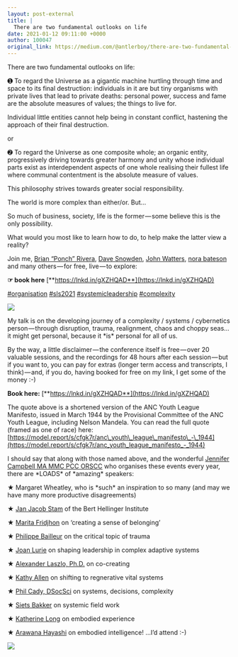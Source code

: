 ```yaml
---
layout: post-external
title: |
  There are two fundamental outlooks on life
date: 2021-01-12 09:11:00 +0000
author: 100047
original_link: https://medium.com/@antlerboy/there-are-two-fundamental-outlooks-on-life-16637c72e225?source=rss-97852f5a56ae------2
---
```


There are two fundamental outlooks on life:

➊ To regard the Universe as a gigantic machine hurtling through time and space to its final destruction: individuals in it are but tiny organisms with private lives that lead to private deaths: personal power, success and fame are the absolute measures of values; the things to live for.

Individual little entities cannot help being in constant conflict, hastening the approach of their final destruction.

or

➋ To regard the Universe as one composite whole; an organic entity, progressively driving towards greater harmony and unity whose individual parts exist as interdependent aspects of one whole realising their fullest life where communal contentment is the absolute measure of values.

This philosophy strives towards greater social responsibility.

The world is more complex than either/or. But…

So much of business, society, life is the former — some believe this is the only possibility.

What would you most like to learn how to do, to help make the latter view a reality?

Join me, [Brian “Ponch” Rivera](https://www.linkedin.com/in/ACoAAAHUdZYB_iY1e_1cFlE9l2kX6Fp7xlg6ACc), [Dave Snowden](https://www.linkedin.com/in/ACoAAAABPuEBnQJQam_ats2unxcAD1XoHSsdRmQ), [John Watters](https://www.linkedin.com/in/ACoAAACSEIoB08-ty1McfPc2yexZOwjkcwJ4gD0), [nora bateson](https://www.linkedin.com/in/ACoAAAEaZCoBxaOqVHNy-eQkjpk4EW6chJuz6tQ) and many others — for free, live — to explore:

**☞ book here** [**https://lnkd.in/gXZHQAD**](https://lnkd.in/gXZHQAD)

[#organisation](https://www.linkedin.com/feed/hashtag/?keywords=organisation&highlightedUpdateUrns=urn#3Ali%3Aactivity%3A6752493345236500481) [#sls2021](https://www.linkedin.com/feed/hashtag/?keywords=sls2021&highlightedUpdateUrns=urn%3Ali%3Aactivity%3A6752493345236500481) [#systemicleadership](https://www.linkedin.com/feed/hashtag/?keywords=systemicleadership&highlightedUpdateUrns=urn%3Ali%3Aactivity%3A6752493345236500481) [#complexity](https://www.linkedin.com/feed/hashtag/?keywords=complexity&highlightedUpdateUrns=urn%3Ali%3Aactivity%3A6752493345236500481)

![](https://cdn-images-1.medium.com/max/602/0*mTHhammY1trLRNB3)

My talk is on the developing journey of a complexity / systems / cybernetics person — through disruption, trauma, realignment, chaos and choppy seas… it might get personal, because it \*is\* personal for all of us.

By the way, a little disclaimer — the conference itself is free — over 20 valuable sessions, and the recordings for 48 hours after each session — but if you want to, you can pay for extras (longer term access and transcripts, I think) — and, if you do, having booked for free on my link, I get some of the money :-)

**Book here:** [**https://lnkd.in/gXZHQAD**](https://lnkd.in/gXZHQAD)

The quote above is a shortened version of the ANC Youth League Manifesto, issued in March 1944 by the Provisional Committee of the ANC Youth League, including Nelson Mandela. You can read the full quote (framed as one of race) here: [https://model.report/s/cfgk7r/anc\_youth\_league\_manifesto\_-\_1944](https://model.report/s/cfgk7r/anc_youth_league_manifesto_-_1944)

I should say that along with those named above, and the wonderful [Jennifer Campbell MA MMC PCC ORSCC](https://www.linkedin.com/in/ACoAAABw-AkBfMCWONMFVDg-PCWf3fA4cQvKczw/) who organises these events every year, there are \*LOADS\* of \*amazing\* speakers:

★ Margaret Wheatley, who is \*such\* an inspiration to so many (and may we have many more productive disagreements)

★ [Jan Jacob Stam](https://www.linkedin.com/in/ACoAAAbNyTYBvyWTXpsOcX87ynnuE2POb3CZpgQ/) of the Bert Hellinger Institute

★ [Marita Fridjhon](https://www.linkedin.com/in/ACoAAAGzIswBawgHbV4M0P-p6o8x5hufKJCOUqc/) on ‘creating a sense of belonging’

★ [Philippe Bailleur](https://www.linkedin.com/in/ACoAAAAfzG0BEBHUQ5BcP8Pah_8w_PbQarfQZmg/) on the critical topic of trauma

★ [Joan Lurie](https://www.linkedin.com/in/ACoAAAMwZZ8BUfTrVewAA9ZACxdq4jKk1WvWbRI/) on shaping leadership in complex adaptive systems

★ [Alexander Laszlo, Ph.D.](https://www.linkedin.com/in/ACoAAAArg7IBsjjMFH3rxBPcn_dUl8ALizNeBSM/) on co-creating

★ [Kathy Allen](https://www.linkedin.com/in/ACoAAAJF7C4B2SzDCxTtSmifV0a5V05O5v2lbXk/) on shifting to regnerative vital systems

★ [Phil Cady, DSocSci](https://www.linkedin.com/in/ACoAAAe1guEBO1sTAfkmAUTYEa_yFuH36Hs9MEQ/) on systems, decisions, complexity

★ [Siets Bakker](https://www.linkedin.com/in/ACoAAAAFokcBkP60UzubRKiLeqtftXJfUg93QEo/) on systemic field work

★ [Katherine Long](https://www.linkedin.com/in/ACoAAAOjM-YBd4yjFPqTGiviX5Ggh0GNjttOtlQ/) on embodied experience

★ [Arawana Hayashi](https://www.linkedin.com/in/ACoAAALRA-EBAjBHr_Lkc4ElHSSuPRMU2nq1czc/) on embodied intelligence! …I’d attend :-)

 ![](https://medium.com/_/stat?event=post.clientViewed&referrerSource=full_rss&postId=16637c72e225)

